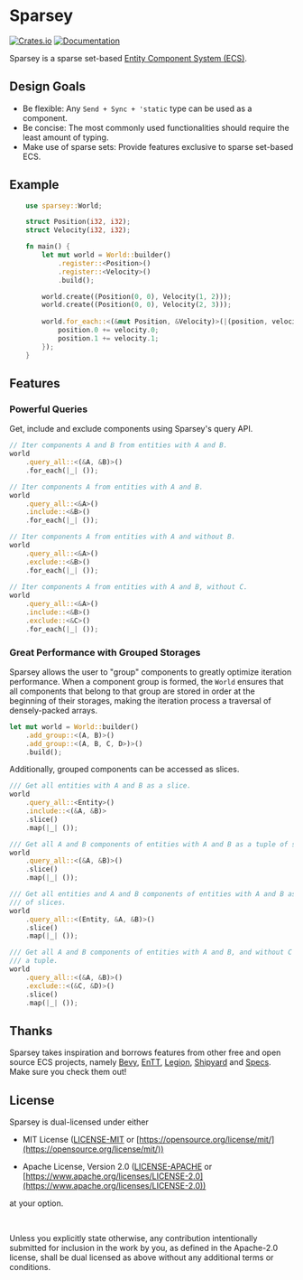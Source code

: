 # Sparsey

[![Crates.io](https://img.shields.io/crates/v/sparsey)](https://crates.io/crates/sparsey)
[![Documentation](https://docs.rs/sparsey/badge.svg)](https://docs.rs/sparsey)

Sparsey is a sparse set-based
[Entity Component System (ECS)](https://github.com/SanderMertens/ecs-faq#what-is-ecs).

## Design Goals

- Be flexible: Any `Send + Sync + 'static` type can be used as a component.
- Be concise: The most commonly used functionalities should require the least
  amount of typing.
- Make use of sparse sets: Provide features exclusive to sparse set-based ECS.

## Example

```rust
    use sparsey::World;

    struct Position(i32, i32);
    struct Velocity(i32, i32);

    fn main() {
        let mut world = World::builder()
            .register::<Position>()
            .register::<Velocity>()
            .build();

        world.create((Position(0, 0), Velocity(1, 2)));
        world.create((Position(0, 0), Velocity(2, 3)));
    
        world.for_each::<(&mut Position, &Velocity)>(|(position, velocity)| {
            position.0 += velocity.0;
            position.1 += velocity.1;
        });
    }
```

## Features

### Powerful Queries

Get, include and exclude components using Sparsey's query API.

```rust
// Iter components A and B from entities with A and B.
world
    .query_all::<(&A, &B)>()
    .for_each(|_| ());

// Iter components A from entities with A and B.
world
    .query_all::<&A>()
    .include::<&B>()
    .for_each(|_| ());

// Iter components A from entities with A and without B.
world
    .query_all::<&A>()
    .exclude::<&B>()
    .for_each(|_| ());
    
// Iter components A from entities with A and B, without C.
world
    .query_all::<&A>()
    .include::<&B>()
    .exclude::<&C>()
    .for_each(|_| ());
```

### Great Performance with Grouped Storages

Sparsey allows the user to "group" components to greatly optimize iteration
performance. When a component group is formed, the `World` ensures that all
components that belong to that group are stored in order at the beginning of
their storages, making the iteration process a traversal of densely-packed
arrays.

```rust
let mut world = World::builder()
    .add_group::<(A, B)>()
    .add_group::<(A, B, C, D>)>()
    .build();
```

Additionally, grouped components can be accessed as slices.

```rust
/// Get all entities with A and B as a slice.
world
    .query_all::<Entity>()
    .include::<(&A, &B)>
    .slice()
    .map(|_| ());

/// Get all A and B components of entities with A and B as a tuple of slices.
world
    .query_all::<(&A, &B)>()
    .slice()
    .map(|_| ());

/// Get all entities and A and B components of entities with A and B as a tuple
/// of slices.
world
    .query_all::<(Entity, &A, &B)>()
    .slice()
    .map(|_| ());

/// Get all A and B components of entities with A and B, and without C and D as
/// a tuple.
world
    .query_all::<(&A, &B)>()
    .exclude::<(&C, &D)>()
    .slice()
    .map(|_| ());
```

## Thanks

Sparsey takes inspiration and borrows features from other free and open source
ECS projects, namely [Bevy](https://github.com/bevyengine/bevy),
[EnTT](https://github.com/skypjack/entt),
[Legion](https://github.com/amethyst/legion),
[Shipyard](https://github.com/leudz/shipyard) and
[Specs](https://github.com/amethyst/specs). Make sure you check them out!

## License

Sparsey is dual-licensed under either

- MIT License ([LICENSE-MIT](LICENSE-MIT) or
  [https://opensource.org/license/mit/](https://opensource.org/license/mit/))

- Apache License, Version 2.0 ([LICENSE-APACHE](LICENSE-APACHE) or
  [https://www.apache.org/licenses/LICENSE-2.0](https://www.apache.org/licenses/LICENSE-2.0))

at your option.

<br />

Unless you explicitly state otherwise, any contribution intentionally submitted
for inclusion in the work by you, as defined in the Apache-2.0 license, shall be
dual licensed as above without any additional terms or conditions.
